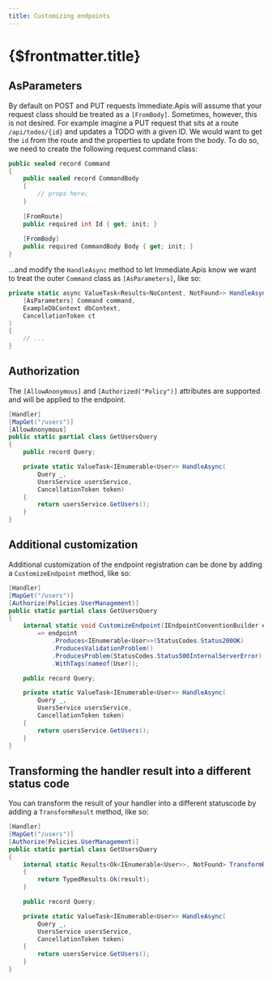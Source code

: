 ```yaml
---
title: Customizing endpoints
---
```


# {$frontmatter.title}

## AsParameters

By default on POST and PUT requests Immediate.Apis will assume that your request class should be treated as a `[FromBody]`. Sometimes, however, this is not desired. For example imagine a PUT request that sits at a route `/api/todos/{id}` and updates a TODO with a given ID. We would want to get the `id` from the route and the properties to update from the body. To do so, we need to create the following request command class:

```cs |copy|title=UpdateTodo.cs
public sealed record Command
{
    public sealed record CommandBody
    {
        // props here;
    }
    
    [FromRoute]
    public required int Id { get; init; }
    
    [FromBody]
    public required CommandBody Body { get; init; }
}
```

...and modify the `HandleAsync` method to let Immediate.Apis know we want to treat the outer `Command` class as `[AsParameters]`, like so:

```cs |copy|title=UpdateTodo.cs {2}
private static async ValueTask<Results<NoContent, NotFound>> HandleAsync(
    [AsParameters] Command command,
    ExampleDbContext dbContext,
    CancellationToken ct
) 
{
    // ...
}
```

## Authorization

The `[AllowAnonymous]` and `[Authorized("Policy")]` attributes are supported and will be applied to the endpoint.

```cs |copy|title=GetUsersQuery.cs {3}
[Handler]
[MapGet("/users")]
[AllowAnonymous]
public static partial class GetUsersQuery
{
    public record Query;

    private static ValueTask<IEnumerable<User>> HandleAsync(
        Query _,
        UsersService usersService,
        CancellationToken token)
    {
        return usersService.GetUsers();
    }
}
```

## Additional customization

Additional customization of the endpoint registration can be done by adding a `CustomizeEndpoint` method, like so:

```cs |copy|title=GetUsersQuery.cs {5-9}
[Handler]
[MapGet("/users")]
[Authorize(Policies.UserManagement)]
public static partial class GetUsersQuery
{
    internal static void CustomizeEndpoint(IEndpointConventionBuilder endpoint)
        => endpoint
            .Produces<IEnumerable<User>>(StatusCodes.Status200OK)
            .ProducesValidationProblem()
            .ProducesProblem(StatusCodes.Status500InternalServerError)
            .WithTags(nameof(User));

    public record Query;

    private static ValueTask<IEnumerable<User>> HandleAsync(
        Query _,
        UsersService usersService,
        CancellationToken token)
    {
        return usersService.GetUsers();
    }
}
```

## Transforming the handler result into a different status code

You can transform the result of your handler into a different statuscode by adding a `TransformResult` method, like so:

```cs |copy|title=GetUsersQuery.cs {5-8}
[Handler]
[MapGet("/users")]
[Authorize(Policies.UserManagement)]
public static partial class GetUsersQuery
{
    internal static Results<Ok<IEnumerable<User>>, NotFound> TransformResult(IEnumerable<User> result)
	{
		return TypedResults.Ok(result);
	}

    public record Query;

    private static ValueTask<IEnumerable<User>> HandleAsync(
        Query _,
        UsersService usersService,
        CancellationToken token)
    {
        return usersService.GetUsers();
    }
}
```
